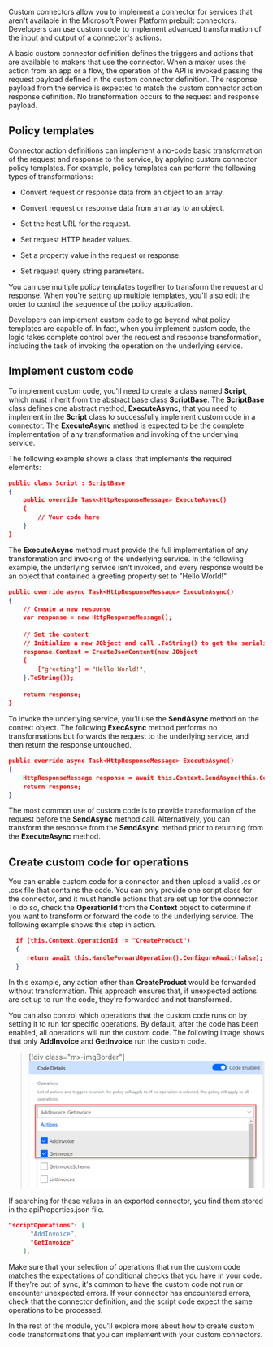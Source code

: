 Custom connectors allow you to implement a connector for services that aren't available in the Microsoft Power Platform prebuilt connectors. Developers can use custom code to implement advanced transformation of the input and output of a connector's actions.

A basic custom connector definition defines the triggers and actions that are available to makers that use the connector. When a maker uses the action from an app or a flow, the operation of the API is invoked passing the request payload defined in the custom connector definition. The response payload from the service is expected to match the custom connector action response definition. No transformation occurs to the request and response payload.

## Policy templates

Connector action definitions can implement a no-code basic transformation of the request and response to the service, by applying custom connector policy templates. For example, policy templates can perform the following types of transformations:

-   Convert request or response data from an object to an array.

-   Convert request or response data from an array to an object.

-   Set the host URL for the request.

-   Set request HTTP header values.

-   Set a property value in the request or response.

-   Set request query string parameters.

You can use multiple policy templates together to transform the request and response. When you're setting up multiple templates, you'll also edit the order to control the sequence of the policy application.

Developers can implement custom code to go beyond what policy templates are capable of. In fact, when you implement custom code, the logic takes complete control over the request and response transformation, including the task of invoking the operation on the underlying service.

## Implement custom code

To implement custom code, you'll need to create a class named **Script**, which must inherit from the abstract base class **ScriptBase**. The **ScriptBase** class defines one abstract method, **ExecuteAsync,** that you need to implement in the **Script** class to successfully implement custom code in a connector. The **ExecuteAsync** method is expected to be the complete implementation of any transformation and invoking of the underlying service.

The following example shows a class that implements the required elements:

```json
public class Script : ScriptBase
{
    public override Task<HttpResponseMessage> ExecuteAsync()
    {
        // Your code here
    }
}
```

The **ExecuteAsync** method must provide the full implementation of any transformation and invoking of the underlying service. In the following example, the underlying service isn't invoked, and every response would be an object that contained a greeting property set to "Hello World!"

```json
public override async Task<HttpResponseMessage> ExecuteAsync()
{
    // Create a new response
    var response = new HttpResponseMessage();

    // Set the content
    // Initialize a new JObject and call .ToString() to get the serialized JSON
    response.Content = CreateJsonContent(new JObject
    {
        ["greeting"] = "Hello World!",
    }.ToString());

    return response;
}
```

To invoke the underlying service, you'll use the **SendAsync** method on the context object. The following **ExecAsync** method performs no transformations but forwards the request to the underlying service, and then return the response untouched.

```json
public override async Task<HttpResponseMessage> ExecuteAsync()
{
    HttpResponseMessage response = await this.Context.SendAsync(this.Context.Request, this.CancellationToken).ConfigureAwait(continueOnCapturedContext: false);
    return response;
}
```

The most common use of custom code is to provide transformation of the request before the **SendAsync** method call. Alternatively, you can transform the response from the **SendAsync** method prior to returning from the **ExecuteAsync** method.

## Create custom code for operations

You can enable custom code for a connector and then upload a valid .cs or .csx file that contains the code. You can only provide one script class for the connector, and it must handle actions that are set up for the connector. To do so, check the **OperationId** from the **Context** object to determine if you want to transform or forward the code to the underlying service. The following example shows this step in action.

```json
  if (this.Context.OperationId != "CreateProduct")
  {
     return await this.HandleForwardOperation().ConfigureAwait(false);
  } 
```

In this example, any action other than **CreateProduct** would be forwarded without transformation. This approach ensures that, if unexpected actions are set up to run the code, they're forwarded and not transformed.

You can also control which operations that the custom code runs on by setting it to run for specific operations. By default, after the code has been enabled, all operations will run the custom code. The following image shows that only **AddInvoice** and **GetInvoice** run the custom code.

> [!div class="mx-imgBorder"]
> [![Screenshot of the code details with actions selected.](../media/actions.png)](../media/actions.png#lightbox)

If searching for these values in an exported connector, you find them stored in the apiProperties.json file.

```json
"scriptOperations": [
      "AddInvoice”,
      "GetInvoice”
    ],
```

Make sure that your selection of operations that run the custom code matches the expectations of conditional checks that you have in your code. If they're out of sync, it's common to have the custom code not run or encounter unexpected errors. If your connector has encountered errors, check that the connector definition, and the script code expect the same operations to be processed.

In the rest of the module, you'll explore more about how to create custom code transformations that you can implement with your custom connectors.

